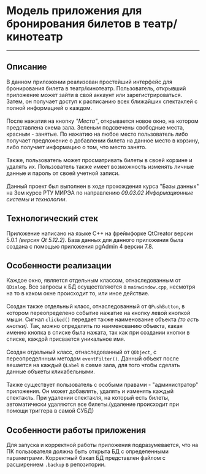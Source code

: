 # Модель приложения для бронирования билетов в театр/кинотеатр
---
## Описание 
В данном приложении реализован простейший интерфейс для бронирования билета в театр/кинотеатр. Пользователь, открывший приложение может зайти в свой аккаунт или зарегистрироваться. Затем, он получает доступ к расписанию всех ближайших спектаклей с полной информацией о каждом.<br><br>
После нажатия на кнопку *"Места"*, открывается новое окно, на котором представлена схема зала. Зеленым подсвечены свободные места, красным - занятые. По нажатию на любое место пользователь либо получает предложение о добавлении билета на данное место в корзину, либо получает информацию о том, что место занято.<br><br>
Также, пользователь может просматривать билеты в своей корзине и удалять их. Пользователь также имеет возможность изменять личные данные и пароль от своей учетной записи.<br><br>
Данный проект был выполнен в ходе прохождения курса "Базы данных" на 3ем курсе РТУ МИРЭА по направлению *09.03.02 Информационные системы и технологии*.
## Технологический стек
Приложение написано на языке C++ на фреймфорке QtCreator версии 5.0.1 *(версия Qt 5.12.2)*. База данных для данного приложения была создана с помощью приложения pgAdmin 4 версии 7.8.<br>
## Особенности реализации
Каждое окно, является отдельным классом, отнаследованным от `QDialog`. Все запросы к БД осуществляются в `mainwindow.cpp`, несмотря на то в каком окне происходит то, или иное действие.<br><br>
Создан также отдельный класс, отнаследованный от `QPushButton`, в котором переопределено событие нажатие на кнопку левой кнопкой мыши. Сигнал `clicked()` передает также наименование объекта *(то есть кнопки)*. Так, можно определить по наименованию объекта, какая именно кнопка в списке была нажата, так как при создании кнопки в списке, каждой присвается уникальное имя.<br><br>
Создан отдельный класс, отнаследованный от `QObject`, с переопределнным методом `eventFilter()`. Данный объект после вешается на каждый `QLabel` в схеме зала, для того чтобы сделать данные объкеты кликабельными.<br><br>
Также существует пользователь с особыми правами - "администратор" приложения. Он может добавлять, удалять и изменять каждый спектакль. При удалении спектакля, на который есть билеты, автоматически удаляются все билеты.(удаление происходит при помощи триггера в самой СУБД)<br>
## Особенности работы приложения
Для запуска и корректной работы приложения подразумевается, что на ПК пользователя должна быть открыта БД с определенными параметрами. Корректный бэкап БД представлен файлом с расширением `.backup` в репозитории.
